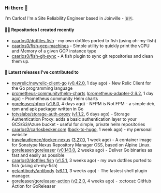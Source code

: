 ### Hi there 👋

I'm Carlos! I'm a Site Reliability Engineer based in Joinville - 🇧🇷.

#### 👨‍💻 Repositories I created recently

- [caarlos0/dotfiles.fish](https://github.com/caarlos0/dotfiles.fish) - my own dotfiles ported to fish (using oh-my-fish)
- [caarlos0/fish-gcp-machines](https://github.com/caarlos0/fish-gcp-machines) - Simple utility to quickly print the vCPU and Memory of a given GCP instance type
- [caarlos0/fish-git-sync](https://github.com/caarlos0/fish-git-sync) - A fish plugin to sync git repositories and clean them up.

#### 🚀 Latest releases I've contributed to

- [newrelic/newrelic-client-go](https://github.com/newrelic/newrelic-client-go) ([v0.42.0](https://github.com/newrelic/newrelic-client-go/releases/tag/v0.42.0), 1 day ago) - New Relic Client for the Go programming language
- [prometheus-community/helm-charts](https://github.com/prometheus-community/helm-charts) ([prometheus-adapter-2.6.2](https://github.com/prometheus-community/helm-charts/releases/tag/prometheus-adapter-2.6.2), 1 day ago) - Prometheus community Helm charts
- [goreleaser/nfpm](https://github.com/goreleaser/nfpm) ([v1.8.0](https://github.com/goreleaser/nfpm/releases/tag/v1.8.0), 4 days ago) - NFPM is Not FPM - a simple deb, rpm and apk packager written in Go
- [totvslabs/storage-auth-proxy](https://github.com/totvslabs/storage-auth-proxy) ([v1.1.2](https://github.com/totvslabs/storage-auth-proxy/releases/tag/v1.1.2), 6 days ago) - Storage Authentication Proxy: adds a basic authentication layer to your GCS/S3/Azure bucket - useful for simple, private helm repositories
- [caarlos0/carlosbecker.com](https://github.com/caarlos0/carlosbecker.com) ([back-to-hugo](https://github.com/caarlos0/carlosbecker.com/releases/tag/back-to-hugo), 1 week ago) - my personal website
- [travelaudience/docker-nexus](https://github.com/travelaudience/docker-nexus) ([3.27.0](https://github.com/travelaudience/docker-nexus/releases/tag/3.27.0), 1 week ago) - A container image for Sonatype Nexus Repository Manager OSS, based on Alpine Linux.
- [goreleaser/goreleaser](https://github.com/goreleaser/goreleaser) ([v0.143.0](https://github.com/goreleaser/goreleaser/releases/tag/v0.143.0), 2 weeks ago) - Deliver Go binaries as fast and easily as possible
- [caarlos0/dotfiles.fish](https://github.com/caarlos0/dotfiles.fish) ([v1.5.1](https://github.com/caarlos0/dotfiles.fish/releases/tag/v1.5.1), 3 weeks ago) - my own dotfiles ported to fish (using oh-my-fish)
- [getantibody/antibody](https://github.com/getantibody/antibody) ([v6.1.1](https://github.com/getantibody/antibody/releases/tag/v6.1.1), 3 weeks ago) - The fastest shell plugin manager.
- [goreleaser/goreleaser-action](https://github.com/goreleaser/goreleaser-action) ([v2.2.0](https://github.com/goreleaser/goreleaser-action/releases/tag/v2.2.0), 4 weeks ago) - :octocat: GitHub Action for GoReleaser
